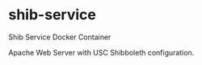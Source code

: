 # shib-service
Shib Service Docker Container

Apache Web Server with USC Shibboleth configuration.


